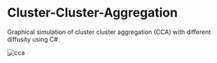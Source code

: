 # Cluster-Cluster-Aggregation

Graphical simulation of cluster cluster aggregation (CCA) with different diffusity using C#.



![cca](https://user-images.githubusercontent.com/6556968/83415726-8692c900-a45a-11ea-84d5-3112cd8ad733.png)
